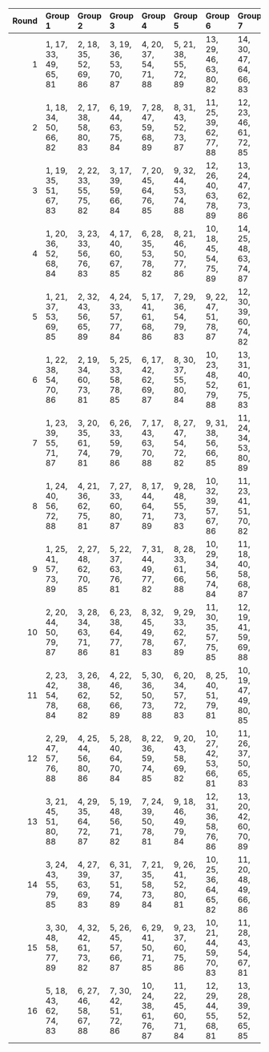 |   Round | Group 1               | Group 2               | Group 3               | Group 4                | Group 5                | Group 6                | Group 7                | Group 8                | Group 9                | Group 10          | Group 11          | Group 12          | Group 13           | Group 14           | Group 15           | Group 16           |
|--------:|:----------------------|:----------------------|:----------------------|:-----------------------|:-----------------------|:-----------------------|:-----------------------|:-----------------------|:-----------------------|:------------------|:------------------|:------------------|:-------------------|:-------------------|:-------------------|:-------------------|
|       1 | 1, 17, 33, 49, 65, 81 | 2, 18, 35, 52, 69, 86 | 3, 19, 36, 53, 70, 87 | 4, 20, 37, 54, 71, 88  | 5, 21, 38, 55, 72, 89  | 13, 29, 46, 63, 80, 82 | 14, 30, 47, 64, 66, 83 | 15, 31, 48, 50, 67, 84 | 16, 32, 34, 51, 68, 85 | 6, 22, 39, 56, 73 | 7, 23, 40, 57, 74 | 8, 24, 41, 58, 75 | 9, 25, 42, 59, 76  | 10, 26, 43, 60, 77 | 11, 27, 44, 61, 78 | 12, 28, 45, 62, 79 |
|       2 | 1, 18, 34, 50, 66, 82 | 2, 17, 38, 58, 80, 83 | 6, 19, 44, 63, 75, 84 | 7, 28, 47, 59, 68, 89  | 8, 31, 43, 52, 73, 87  | 11, 25, 39, 62, 77, 88 | 12, 23, 46, 61, 72, 85 | 13, 30, 45, 56, 69, 81 | 14, 29, 40, 53, 65, 86 | 3, 22, 42, 64, 67 | 4, 26, 48, 51, 76 | 5, 32, 35, 60, 79 | 9, 27, 36, 57, 71  | 10, 20, 41, 55, 78 | 15, 24, 37, 49, 70 | 16, 21, 33, 54, 74 |
|       3 | 1, 19, 35, 51, 67, 83 | 2, 22, 33, 55, 75, 82 | 3, 17, 39, 59, 66, 84 | 7, 20, 45, 64, 76, 85  | 9, 32, 44, 53, 74, 88  | 12, 26, 40, 63, 78, 89 | 13, 24, 47, 62, 73, 86 | 14, 31, 46, 57, 70, 81 | 15, 30, 41, 54, 65, 87 | 4, 23, 43, 50, 68 | 5, 27, 34, 52, 77 | 6, 18, 36, 61, 80 | 8, 29, 48, 60, 69  | 10, 28, 37, 58, 72 | 11, 21, 42, 56, 79 | 16, 25, 38, 49, 71 |
|       4 | 1, 20, 36, 52, 68, 84 | 3, 23, 33, 56, 76, 83 | 4, 17, 40, 60, 67, 85 | 6, 28, 35, 53, 78, 82  | 8, 21, 46, 50, 77, 86  | 10, 18, 45, 54, 75, 89 | 14, 25, 48, 63, 74, 87 | 15, 32, 47, 58, 71, 81 | 16, 31, 42, 55, 65, 88 | 2, 26, 39, 49, 72 | 5, 24, 44, 51, 69 | 7, 19, 37, 62, 66 | 9, 30, 34, 61, 70  | 11, 29, 38, 59, 73 | 12, 22, 43, 57, 80 | 13, 27, 41, 64, 79 |
|       5 | 1, 21, 37, 53, 69, 85 | 2, 32, 43, 56, 65, 89 | 4, 24, 33, 57, 77, 84 | 5, 17, 41, 61, 68, 86  | 7, 29, 36, 54, 79, 83  | 9, 22, 47, 51, 78, 87  | 12, 30, 39, 60, 74, 82 | 15, 26, 34, 64, 75, 88 | 16, 18, 48, 59, 72, 81 | 3, 27, 40, 49, 73 | 6, 25, 45, 52, 70 | 8, 20, 38, 63, 67 | 10, 31, 35, 62, 71 | 11, 19, 46, 55, 76 | 13, 23, 44, 58, 66 | 14, 28, 42, 50, 80 |
|       6 | 1, 22, 38, 54, 70, 86 | 2, 19, 34, 60, 73, 81 | 5, 25, 33, 58, 78, 85 | 6, 17, 42, 62, 69, 87  | 8, 30, 37, 55, 80, 84  | 10, 23, 48, 52, 79, 88 | 13, 31, 40, 61, 75, 83 | 14, 24, 45, 59, 67, 82 | 16, 27, 35, 50, 76, 89 | 3, 18, 44, 57, 65 | 4, 28, 41, 49, 74 | 7, 26, 46, 53, 71 | 9, 21, 39, 64, 68  | 11, 32, 36, 63, 72 | 12, 20, 47, 56, 77 | 15, 29, 43, 51, 66 |
|       7 | 1, 23, 39, 55, 71, 87 | 3, 20, 35, 61, 74, 81 | 6, 26, 33, 59, 79, 86 | 7, 17, 43, 63, 70, 88  | 8, 27, 47, 54, 72, 82  | 9, 31, 38, 56, 66, 85  | 11, 24, 34, 53, 80, 89 | 14, 32, 41, 62, 76, 84 | 15, 25, 46, 60, 68, 83 | 2, 28, 36, 51, 77 | 4, 19, 45, 58, 65 | 5, 29, 42, 49, 75 | 10, 22, 40, 50, 69 | 12, 18, 37, 64, 73 | 13, 21, 48, 57, 78 | 16, 30, 44, 52, 67 |
|       8 | 1, 24, 40, 56, 72, 88 | 4, 21, 36, 62, 75, 81 | 7, 27, 33, 60, 80, 87 | 8, 17, 44, 64, 71, 89  | 9, 28, 48, 55, 73, 83  | 10, 32, 39, 57, 67, 86 | 11, 23, 41, 51, 70, 82 | 15, 18, 42, 63, 77, 85 | 16, 26, 47, 61, 69, 84 | 2, 31, 45, 53, 68 | 3, 29, 37, 52, 78 | 5, 20, 46, 59, 65 | 6, 30, 43, 49, 76  | 12, 25, 35, 54, 66 | 13, 19, 38, 50, 74 | 14, 22, 34, 58, 79 |
|       9 | 1, 25, 41, 57, 73, 89 | 2, 27, 48, 62, 70, 85 | 5, 22, 37, 63, 76, 81 | 7, 31, 44, 49, 77, 82  | 8, 28, 33, 61, 66, 88  | 10, 29, 34, 56, 74, 84 | 11, 18, 40, 58, 68, 87 | 12, 24, 42, 52, 71, 83 | 16, 19, 43, 64, 78, 86 | 3, 32, 46, 54, 69 | 4, 30, 38, 53, 79 | 6, 21, 47, 60, 65 | 9, 17, 45, 50, 72  | 13, 26, 36, 55, 67 | 14, 20, 39, 51, 75 | 15, 23, 35, 59, 80 |
|      10 | 2, 20, 44, 50, 79, 87 | 3, 28, 34, 63, 71, 86 | 6, 23, 38, 64, 77, 81 | 8, 32, 45, 49, 78, 83  | 9, 29, 33, 62, 67, 89  | 11, 30, 35, 57, 75, 85 | 12, 19, 41, 59, 69, 88 | 13, 25, 43, 53, 72, 84 | 15, 21, 40, 52, 76, 82 | 1, 26, 42, 58, 74 | 4, 18, 47, 55, 70 | 5, 31, 39, 54, 80 | 7, 22, 48, 61, 65  | 10, 17, 46, 51, 73 | 14, 27, 37, 56, 68 | 16, 24, 36, 60, 66 |
|      11 | 2, 23, 42, 54, 78, 84 | 3, 26, 38, 62, 68, 82 | 4, 22, 46, 52, 66, 89 | 5, 30, 36, 50, 73, 88  | 6, 20, 34, 57, 72, 83  | 8, 25, 40, 51, 79, 81  | 10, 19, 47, 49, 80, 85 | 13, 32, 37, 59, 77, 87 | 15, 27, 45, 55, 74, 86 | 1, 28, 44, 60, 76 | 7, 18, 41, 56, 67 | 9, 24, 35, 63, 65 | 11, 31, 33, 64, 69 | 12, 17, 48, 53, 75 | 14, 21, 43, 61, 71 | 16, 29, 39, 58, 70 |
|      12 | 2, 29, 47, 57, 76, 88 | 4, 25, 44, 56, 80, 86 | 5, 28, 40, 64, 70, 84 | 8, 22, 36, 59, 74, 85  | 9, 20, 43, 58, 69, 82  | 10, 27, 42, 53, 66, 81 | 11, 26, 37, 50, 65, 83 | 12, 21, 34, 49, 67, 87 | 15, 19, 39, 61, 79, 89 | 1, 30, 46, 62, 78 | 3, 31, 41, 60, 72 | 6, 24, 48, 54, 68 | 7, 32, 38, 52, 75  | 13, 18, 33, 51, 71 | 14, 17, 35, 55, 77 | 16, 23, 45, 63, 73 |
|      13 | 3, 21, 45, 51, 80, 88 | 4, 29, 35, 64, 72, 87 | 5, 19, 48, 56, 71, 82 | 7, 24, 39, 50, 78, 81  | 9, 18, 46, 49, 79, 84  | 12, 31, 36, 58, 76, 86 | 13, 20, 42, 60, 70, 89 | 14, 26, 44, 54, 73, 85 | 16, 22, 41, 53, 77, 83 | 1, 27, 43, 59, 75 | 2, 25, 37, 61, 67 | 6, 32, 40, 55, 66 | 8, 23, 34, 62, 65  | 10, 30, 33, 63, 68 | 11, 17, 47, 52, 74 | 15, 28, 38, 57, 69 |
|      14 | 3, 24, 43, 55, 79, 85 | 4, 27, 39, 63, 69, 83 | 6, 31, 37, 51, 74, 89 | 7, 21, 35, 58, 73, 84  | 9, 26, 41, 52, 80, 81  | 10, 25, 36, 64, 65, 82 | 11, 20, 48, 49, 66, 86 | 14, 18, 38, 60, 78, 88 | 16, 28, 46, 56, 75, 87 | 1, 29, 45, 61, 77 | 2, 30, 40, 59, 71 | 5, 23, 47, 53, 67 | 8, 19, 42, 57, 68  | 12, 32, 33, 50, 70 | 13, 17, 34, 54, 76 | 15, 22, 44, 62, 72 |
|      15 | 3, 30, 48, 58, 77, 89 | 4, 32, 42, 61, 73, 82 | 5, 26, 45, 57, 66, 87 | 6, 29, 41, 50, 71, 85  | 9, 23, 37, 60, 75, 86  | 10, 21, 44, 59, 70, 83 | 11, 28, 43, 54, 67, 81 | 12, 27, 38, 51, 65, 84 | 13, 22, 35, 49, 68, 88 | 1, 31, 47, 63, 79 | 2, 24, 46, 64, 74 | 7, 25, 34, 55, 69 | 8, 18, 39, 53, 76  | 14, 19, 33, 52, 72 | 15, 17, 36, 56, 78 | 16, 20, 40, 62, 80 |
|      16 | 5, 18, 43, 62, 74, 83 | 6, 27, 46, 58, 67, 88 | 7, 30, 42, 51, 72, 86 | 10, 24, 38, 61, 76, 87 | 11, 22, 45, 60, 71, 84 | 12, 29, 44, 55, 68, 81 | 13, 28, 39, 52, 65, 85 | 14, 23, 36, 49, 69, 89 | 16, 17, 37, 57, 79, 82 | 1, 32, 48, 64, 80 | 2, 21, 41, 63, 66 | 3, 25, 47, 50, 75 | 4, 31, 34, 59, 78  | 8, 26, 35, 56, 70  | 9, 19, 40, 54, 77  | 15, 20, 33, 53, 73 |